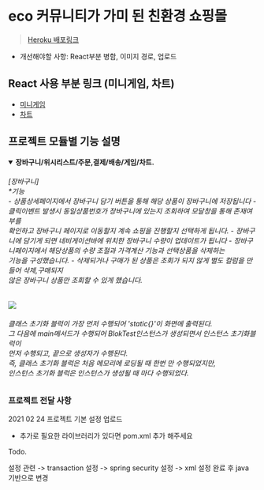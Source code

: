 # eco 커뮤니티가 가미 된 친환경 쇼핑몰  
> [Heroku 배포링크](https://eco-friends-mall.herokuapp.com/)
- 개선해야할 사항: React부분 병함, 이미지 경로, 업로드 

## React 사용 부분 링크 (미니게임, 차트)
- [미니게임](https://github.com/Leo-ground/ecogame)
- [차트](https://github.com/Leo-ground/reactcharts)

## 프로젝트 모듈별 기능 설명
<details open>
  <summary> 
    <b>장바구니/위시리스트/주문,결제/배송/게임/차트.</b><br>
      <h6>[장바구니]<br>
            *기능<br>
            - 상품상세페이지에서 장바구니 담기 버튼을 통해 해당 상품이 장바구니에 저장됩니다
            - 클릭이벤트 발생시 동일상품번호가 장바구니에 있는지 조회하여 모달창을 통해 존재여부를<br>
              확인하고 장바구니 페이지로 이동할지 계속 쇼핑을 진행할지 선택하게 됩니다.
            - 장바구니에 담기게 되면 네비게이션바에 위치한 장바구니 수량이 업데이트가 됩니다
            - 장바구니페이지에서 해당상품의 수량 조절과 가격계산 기능과 선택상품을 삭제하는<br>
              기능을 구성했습니다.
            - 삭제되거나 구매가 된 상품은 조회가 되지 않게 별도 컬럼을 만들어 삭제,구매되지<br>
              않은 장바구니 상품만 조회할 수 있게 했습니다.
      </h6> 
  </summary>
   <img src=https://github.com/luckyjek/TIL_/blob/main/Java/image/blokTest.jpg>
    <h6>클래스 초기화 블럭이 가장 먼저 수행되어 'static{}'이 화면에 출력된다.<br>
        그 다음에 main메서드가 수행되어 BlokTest인스턴스가 생성되면서 인스턴스 초기화블럭이<br>
        먼저 수행되고, 끝으로 생성자가 수행된다. <br>
        즉, 클래스 초기화 블럭은 처음 메모리에 로딩될 때 한번 만 수행되었지만, <br>
        인스턴스 초기화 블럭은 인스턴스가 생성될 때 마다 수행되었다.
    </h6>
  </div>
</details>

### 프로젝트 전달 사항
2021 02 24 프로젝트 기본 설정 업로드 

* 추가로 필요한 라이브러리가 있다면 pom.xml 추가 해주세요


Todo.

설정 관련
-> transaction 설정
-> spring security 설정
-> xml 설정 완료 후 java 기반으로 변경
